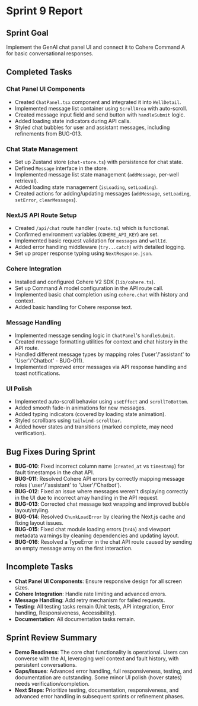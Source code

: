 # Sprint 9 Report

## Sprint Goal
Implement the GenAI chat panel UI and connect it to Cohere Command A for basic conversational responses.

## Completed Tasks

### Chat Panel UI Components
- Created `ChatPanel.tsx` component and integrated it into `WellDetail`.
- Implemented message list container using `ScrollArea` with auto-scroll.
- Created message input field and send button with `handleSubmit` logic.
- Added loading state indicators during API calls.
- Styled chat bubbles for user and assistant messages, including refinements from BUG-013.

### Chat State Management
- Set up Zustand store (`chat-store.ts`) with persistence for chat state.
- Defined `Message` interface in the store.
- Implemented message list state management (`addMessage`, per-well retrieval).
- Added loading state management (`isLoading`, `setLoading`).
- Created actions for adding/updating messages (`addMessage`, `setLoading`, `setError`, `clearMessages`).

### NextJS API Route Setup
- Created `/api/chat` route handler (`route.ts`) which is functional.
- Confirmed environment variables (`COHERE_API_KEY`) are set.
- Implemented basic request validation for `messages` and `wellId`.
- Added error handling middleware (`try...catch`) with detailed logging.
- Set up proper response typing using `NextResponse.json`.

### Cohere Integration
- Installed and configured Cohere V2 SDK (`lib/cohere.ts`).
- Set up Command A model configuration in the API route call.
- Implemented basic chat completion using `cohere.chat` with history and context.
- Added basic handling for Cohere response text.

### Message Handling
- Implemented message sending logic in `ChatPanel`'s `handleSubmit`.
- Created message formatting utilities for context and chat history in the API route.
- Handled different message types by mapping roles ('user'/'assistant' to 'User'/'Chatbot' - BUG-011).
- Implemented improved error messages via API response handling and toast notifications.

### UI Polish
- Implemented auto-scroll behavior using `useEffect` and `scrollToBottom`.
- Added smooth fade-in animations for new messages.
- Added typing indicators (covered by loading state animation).
- Styled scrollbars using `tailwind-scrollbar`.
- Added hover states and transitions (marked complete, may need verification).

## Bug Fixes During Sprint
- **BUG-010**: Fixed incorrect column name (`created_at` vs `timestamp`) for fault timestamps in the chat API.
- **BUG-011**: Resolved Cohere API errors by correctly mapping message roles ('user'/'assistant' to 'User'/'Chatbot').
- **BUG-012**: Fixed an issue where messages weren't displaying correctly in the UI due to incorrect array handling in the API request.
- **BUG-013**: Corrected chat message text wrapping and improved bubble layout/styling.
- **BUG-014**: Resolved `ChunkLoadError` by clearing the Next.js cache and fixing layout issues.
- **BUG-015**: Fixed chat module loading errors (`tr46`) and viewport metadata warnings by cleaning dependencies and updating layout.
- **BUG-016**: Resolved a TypeError in the chat API route caused by sending an empty message array on the first interaction.

## Incomplete Tasks
- **Chat Panel UI Components**: Ensure responsive design for all screen sizes.
- **Cohere Integration**: Handle rate limiting and advanced errors.
- **Message Handling**: Add retry mechanism for failed requests.
- **Testing**: All testing tasks remain (Unit tests, API integration, Error handling, Responsiveness, Accessibility).
- **Documentation**: All documentation tasks remain.

## Sprint Review Summary
- **Demo Readiness**: The core chat functionality is operational. Users can converse with the AI, leveraging well context and fault history, with persistent conversations.
- **Gaps/Issues**: Advanced error handling, full responsiveness, testing, and documentation are outstanding. Some minor UI polish (hover states) needs verification/completion.
- **Next Steps**: Prioritize testing, documentation, responsiveness, and advanced error handling in subsequent sprints or refinement phases. 